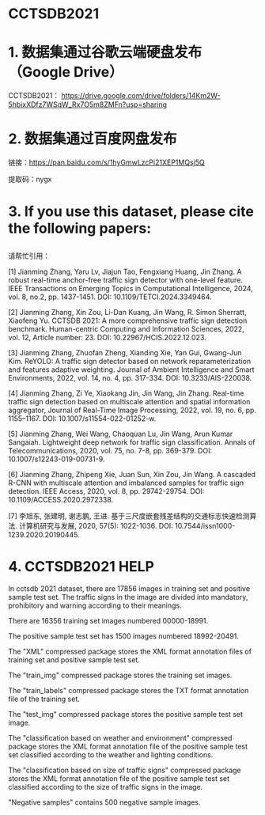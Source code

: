 # CCTSDB2021
#

# 1. 数据集通过谷歌云端硬盘发布（Google Drive）
CCTSDB2021： https://drive.google.com/drive/folders/14Km2W-5hbixXDfz7WSqW_Rx7O5m8ZMFn?usp=sharing
<p>

# 2. 数据集通过百度网盘发布
链接：https://pan.baidu.com/s/1hyGmwLzcPi21XEP1MQsj5Q 
<p>提取码：nygx

# 3. If you use this dataset, please cite the following papers: </p>
请帮忙引用：</p>
[1] Jianming Zhang, Yaru Lv, Jiajun Tao, Fengxiang Huang, Jin Zhang. A robust real-time anchor-free traffic sign detector with one-level feature. IEEE Transactions on Emerging Topics in Computational Intelligence, 2024, vol. 8, no.2, pp. 1437-1451. DOI: 10.1109/TETCI.2024.3349464. </p>
[2] Jianming Zhang, Xin Zou, Li-Dan Kuang, Jin Wang, R. Simon Sherratt, Xiaofeng Yu. CCTSDB 2021: A more comprehensive traffic sign detection benchmark. Human-centric Computing and Information Sciences, 2022, vol. 12, Article number: 23. DOI: 10.22967/HCIS.2022.12.023. </p>
[3] Jianming Zhang, Zhuofan Zheng, Xianding Xie, Yan Gui, Gwang-Jun Kim. ReYOLO: A traffic sign detector based on network reparameterization and features adaptive weighting. Journal of Ambient Intelligence and Smart Environments, 2022, vol. 14, no. 4, pp. 317-334. DOI: 10.3233/AIS-220038. </p>
[4] Jianming Zhang, Zi Ye, Xiaokang Jin, Jin Wang, Jin Zhang. Real-time traffic sign detection based on multiscale attention and spatial information aggregator, Journal of Real-Time Image Processing, 2022, vol. 19, no. 6, pp. 1155–1167. DOI: 10.1007/s11554-022-01252-w. 
</p>
[5] Jianming Zhang, Wei Wang, Chaoquan Lu, Jin Wang, Arun Kumar Sangaiah. Lightweight deep network for traffic sign classification. Annals of Telecommunications, 2020, vol. 75, no. 7-8, pp. 369-379. DOI: 10.1007/s12243-019-00731-9. </p>
[6] Jianming Zhang, Zhipeng Xie, Juan Sun, Xin Zou, Jin Wang. A cascaded R-CNN with multiscale attention and imbalanced samples for traffic sign detection. IEEE Access, 2020, vol. 8, pp. 29742-29754. DOI: 10.1109/ACCESS.2020.2972338. </p>
[7] 李旭东, 张建明, 谢志鹏, 王进. 基于三尺度嵌套残差结构的交通标志快速检测算法. 计算机研究与发展, 2020, 57(5): 1022-1036. DOI: 10.7544/issn1000-1239.2020.20190445.


# 4. CCTSDB2021 HELP
</p>In cctsdb 2021 dataset, there are 17856 images in training set and positive sample test set. The traffic signs in the image are divided into mandatory, prohibitory and warning according to their meanings.
</p>There are 16356 training set images numbered 00000-18991.
</p>The positive sample test set has 1500 images numbered 18992-20491.
</p>The "XML" compressed package stores the XML format annotation files of training set and positive sample test set.
</p>The "train_img" compressed package stores the training set images.
</p>The "train_labels" compressed package stores the TXT format annotation file of the training set.
</p>The "test_img" compressed package stores the positive sample test set image.
</p>The "classification based on weather and environment" compressed package stores the XML format annotation file of the positive sample test set classified according to the weather and lighting conditions.
</p>The "classification based on size of traffic signs" compressed package stores the XML format annotation file of the positive sample test set classified according to the size of traffic signs in the image.
</p>"Negative samples" contains 500 negative sample images.
